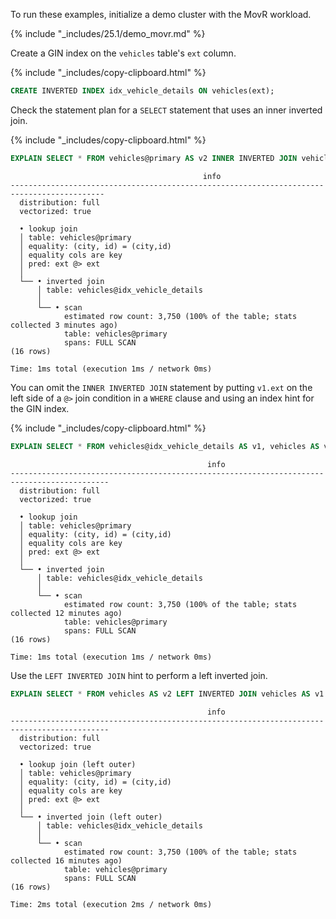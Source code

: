 To run these examples, initialize a demo cluster with the MovR workload.

{% include "_includes/25.1/demo_movr.md" %}

Create a GIN index on the `vehicles` table's `ext` column.

{% include "_includes/copy-clipboard.html" %}
~~~ sql
CREATE INVERTED INDEX idx_vehicle_details ON vehicles(ext);
~~~

Check the statement plan for a `SELECT` statement that uses an inner inverted join.

{% include "_includes/copy-clipboard.html" %}
~~~ sql
EXPLAIN SELECT * FROM vehicles@primary AS v2 INNER INVERTED JOIN vehicles@idx_vehicle_details AS v1 ON v1.ext @> v2.ext;
~~~

~~~
                                           info
-------------------------------------------------------------------------------------------
  distribution: full
  vectorized: true

  • lookup join
  │ table: vehicles@primary
  │ equality: (city, id) = (city,id)
  │ equality cols are key
  │ pred: ext @> ext
  │
  └── • inverted join
      │ table: vehicles@idx_vehicle_details
      │
      └── • scan
            estimated row count: 3,750 (100% of the table; stats collected 3 minutes ago)
            table: vehicles@primary
            spans: FULL SCAN
(16 rows)

Time: 1ms total (execution 1ms / network 0ms)
~~~

You can omit the `INNER INVERTED JOIN` statement by putting `v1.ext` on the left side of a `@>` join condition in a `WHERE` clause and using an index hint for the GIN index.

{% include "_includes/copy-clipboard.html" %}
~~~ sql
EXPLAIN SELECT * FROM vehicles@idx_vehicle_details AS v1, vehicles AS v2 WHERE v1.ext @> v2.ext;
~~~

~~~
                                            info
--------------------------------------------------------------------------------------------
  distribution: full
  vectorized: true

  • lookup join
  │ table: vehicles@primary
  │ equality: (city, id) = (city,id)
  │ equality cols are key
  │ pred: ext @> ext
  │
  └── • inverted join
      │ table: vehicles@idx_vehicle_details
      │
      └── • scan
            estimated row count: 3,750 (100% of the table; stats collected 12 minutes ago)
            table: vehicles@primary
            spans: FULL SCAN
(16 rows)

Time: 1ms total (execution 1ms / network 0ms)
~~~

Use the `LEFT INVERTED JOIN` hint to perform a left inverted join.

~~~ sql
EXPLAIN SELECT * FROM vehicles AS v2 LEFT INVERTED JOIN vehicles AS v1 ON v1.ext @> v2.ext;
~~~

~~~
                                            info
--------------------------------------------------------------------------------------------
  distribution: full
  vectorized: true

  • lookup join (left outer)
  │ table: vehicles@primary
  │ equality: (city, id) = (city,id)
  │ equality cols are key
  │ pred: ext @> ext
  │
  └── • inverted join (left outer)
      │ table: vehicles@idx_vehicle_details
      │
      └── • scan
            estimated row count: 3,750 (100% of the table; stats collected 16 minutes ago)
            table: vehicles@primary
            spans: FULL SCAN
(16 rows)

Time: 2ms total (execution 2ms / network 0ms)
~~~
